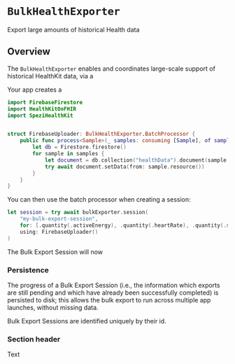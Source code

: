 # ``BulkHealthExporter``

<!--
This source file is part of the Stanford Spezi open-source project

SPDX-FileCopyrightText: 2025 Stanford University and the project authors (see CONTRIBUTORS.md)

SPDX-License-Identifier: MIT
-->

Export large amounts of historical Health data

## Overview

The ``BulkHealthExporter`` enables and coordinates large-scale support of historical HealthKit data, via a

Your app creates a

```swift
import FirebaseFirestore
import HealthKitOnFHIR
import SpeziHealthKit


struct FirebaseUploader: BulkHealthExporter.BatchProcessor {
    public func process<Sample>(_ samples: consuming [Sample], of sampleType: SampleType<Sample>) async throws {
        let db = Firestore.firestore()
        for sample in samples {
            let document = db.collection("healthData").document(sample.uuid.uuidString) 
            try await document.setData(from: sample.resource())
        }
    }
}
```

You can then use the batch processor when creating a session:
```swift
let session = try await bulkExporter.session(
    "my-bulk-export-session",
    for: [.quantity(.activeEnergy), .quantity(.heartRate), .quantity(.stepCount)],
    using: FirebaseUploader()
)
```

The Bulk Export Session will now


### Persistence

The progress of a Bulk Export Session (i.e., the information which exports are still pending and which have already been successfully completed) is persisted to disk; this allows the bulk export to run across multiple app launches, without missing data.

Bulk Export Sessions are identified uniquely by their id.

### Section header

<!--@START_MENU_TOKEN@-->Text<!--@END_MENU_TOKEN@-->
